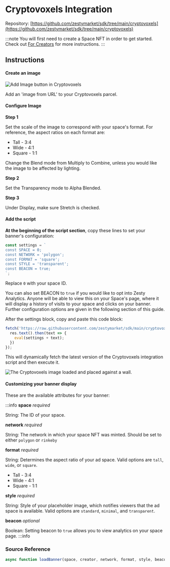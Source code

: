# Cryptovoxels Integration

Repository: [https://github.com/zestymarket/sdk/tree/main/cryptovoxels](https://github.com/zestymarket/sdk/tree/main/cryptovoxels)

:::note
You will first need to create a Space NFT in order to get started. Check out [For Creators](../../create-space.md) for more instructions.
:::

## Instructions

#### Create an image

![Add Image button in Cryptovoxels](https://i.imgur.com/P0BgYjR.png)

Add an 'image from URL' to your Cryptovoxels parcel.

#### Configure Image

**Step 1**

Set the scale of the image to correspond with your space's format. For reference, the aspect ratios on each format are:

* Tall - 3:4
* Wide - 4:1
* Square - 1:1

Change the Blend mode from Multiply to Combine, unless you would like the image to be affected by lighting.

**Step 2**

Set the Transparency mode to Alpha Blended.

**Step 3**

Under Display, make sure Stretch is checked.

#### Add the script

**At the beginning of the script section**, copy these lines to set your banner's configuration:

```js
const settings = `
const SPACE = 0;
const NETWORK = 'polygon';
const FORMAT = 'square';
const STYLE = 'transparent';
const BEACON = true;
`;
```

Replace `0` with your space ID.

You can also set BEACON to `true` if you would like to opt into Zesty Analytics. Anyone will be able to view this on your Space's page, where it will display a history of visits to your space and clicks on your banner. Further configuration options are given in the following section of this guide.

After the settings block, copy and paste this code block:

```js
fetch('https://raw.githubusercontent.com/zestymarket/sdk/main/cryptovoxels/integration.js').then(res => {
  res.text().then(text => {
    eval(settings + text);
  })
});
```

This will dynamically fetch the latest version of the Cryptovoxels integration script and then execute it.

![The Cryptovoxels image loaded and placed against a wall.](https://i.imgur.com/fyyTTXQ.png)

#### Customizing your banner display

These are the available attributes for your banner:

:::info
**space**
*required*

String: The ID of your space.

**network**
*required*

String: The network in which your space NFT was minted. Should be set to either `polygon` or `rinkeby`

**format**
*required*

String: Determines the aspect ratio of your ad space. Valid options are `tall`, `wide`, or `square`.

* Tall - 3:4
* Wide - 4:1
* Square - 1:1

**style**
*required*

String: Style of your placeholder image, which notifies viewers that the ad space is available.
Valid options are `standard`, `minimal`, and `transparent`.

**beacon**
*optional*

Boolean: Setting beacon to `true` allows you to view analytics on your space page.
:::info

### Source Reference

```javascript
async function loadBanner(space, creator, network, format, style, beacon = false)
```
